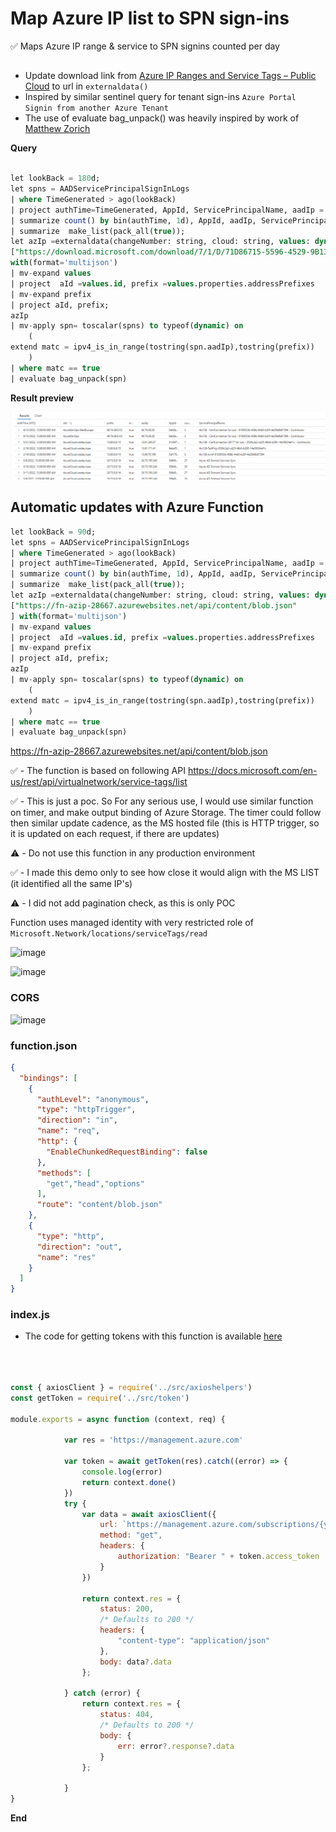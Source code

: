 # Map Azure IP list to SPN sign-ins 


✅ Maps Azure IP range & service to SPN signins counted per day


## 
- Update download link from [Azure IP Ranges and Service Tags – Public Cloud](https://www.microsoft.com/en-us/download/details.aspx?id=56519) to url in ``externaldata()``
- Inspired by similar sentinel query for tenant sign-ins ``Azure Portal Signin from another Azure Tenant`` 
- The use of evaluate bag_unpack() was heavily inspired by work of [Matthew Zorich](https://twitter.com/reprise_99)

**Query**

```sql

let lookBack = 180d;
let spns = AADServicePrincipalSignInLogs 
| where TimeGenerated > ago(lookBack)
| project authTime=TimeGenerated, AppId, ServicePrincipalName, aadIp = IPAddress
| summarize count() by bin(authTime, 1d), AppId, aadIp, ServicePrincipalName
| summarize  make_list(pack_all(true));
let azIp =externaldata(changeNumber: string, cloud: string, values: dynamic)
["https://download.microsoft.com/download/7/1/D/71D86715-5596-4529-9B13-DA13A5DE5B63/ServiceTags_Public_20220613.json"]
with(format='multijson')
| mv-expand values
| project  aId =values.id, prefix =values.properties.addressPrefixes
| mv-expand prefix
| project aId, prefix;
azIp
| mv-apply spn= toscalar(spns) to typeof(dynamic) on 
    (
extend matc = ipv4_is_in_range(tostring(spn.aadIp),tostring(prefix)) 
    )
| where matc == true
| evaluate bag_unpack(spn)

```

**Result preview**

![](20220622135214.png)  

## Automatic updates with Azure Function

```sql
let lookBack = 90d;
let spns = AADServicePrincipalSignInLogs 
| where TimeGenerated > ago(lookBack)
| project authTime=TimeGenerated, AppId, ServicePrincipalName, aadIp = IPAddress
| summarize count() by bin(authTime, 1d), AppId, aadIp, ServicePrincipalName
| summarize  make_list(pack_all(true));
let azIp =externaldata(changeNumber: string, cloud: string, values: dynamic)
["https://fn-azip-28667.azurewebsites.net/api/content/blob.json"
] with(format='multijson')
| mv-expand values
| project  aId =values.id, prefix =values.properties.addressPrefixes
| mv-expand prefix
| project aId, prefix;
azIp
| mv-apply spn= toscalar(spns) to typeof(dynamic) on 
    (
extend matc = ipv4_is_in_range(tostring(spn.aadIp),tostring(prefix)) 
    )
| where matc == true
| evaluate bag_unpack(spn)
```


https://fn-azip-28667.azurewebsites.net/api/content/blob.json

✅ - The function is based on following API https://docs.microsoft.com/en-us/rest/api/virtualnetwork/service-tags/list

✅ - This is just a poc. So For any serious use, I would use similar function on timer, and make output binding of Azure Storage. The timer could follow then similar update cadence, as the MS hosted file (this is HTTP trigger, so it is updated on each request, if there are updates)

⚠️ - Do not use this function in any production environment 

✅ - I made this demo only to see how close it would align with the MS LIST (it identified all the same IP's)

⚠️ - I did not add pagination check, as this is only POC

Function uses managed identity with very restricted role of ``Microsoft.Network/locations/serviceTags/read`` 

![image](https://user-images.githubusercontent.com/58001986/175968436-576153ee-9399-4bef-af1b-697bc4ad7cd3.png)


![image](https://user-images.githubusercontent.com/58001986/175968558-a3c585a4-1a01-427a-b1aa-8905b123da31.png)




### CORS

![image](https://user-images.githubusercontent.com/58001986/175968123-d63868c7-981e-4e6d-b3aa-cfee261bba92.png)

### function.json

```json
{
  "bindings": [
    {
      "authLevel": "anonymous",
      "type": "httpTrigger",
      "direction": "in",
      "name": "req",
      "http": {
        "EnableChunkedRequestBinding": false
      },
      "methods": [
        "get","head","options"
      ],
      "route": "content/blob.json"
    },
    {
      "type": "http",
      "direction": "out",
      "name": "res"
    }
  ]
}

```



### index.js
- The code for getting tokens with this function is available [here](https://github.com/jsa2/Azure-Functions-LinuxStarterKit)

```js



const { axiosClient } = require('../src/axioshelpers')
const getToken = require('../src/token')

module.exports = async function (context, req) {

            var res = 'https://management.azure.com'

            var token = await getToken(res).catch((error) => {
                console.log(error)
                return context.done()
            })
            try {
                var data = await axiosClient({
                    url: `https://management.azure.com/subscriptions/{yourSUBSCRIPTION}/providers/Microsoft.Network/locations/westeurope/serviceTags?api-version=2021-08-01`,
                    method: "get",
                    headers: {
                        authorization: "Bearer " + token.access_token
                    }
                })

                return context.res = {
                    status: 200,
                    /* Defaults to 200 */
                    headers: {
                        "content-type": "application/json"
                    },
                    body: data?.data
                };

            } catch (error) {
                return context.res = {
                    status: 404,
                    /* Defaults to 200 */
                    body: {
                        err: error?.response?.data
                    }
                };

            }
}
```

**End**

